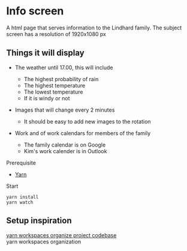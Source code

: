 # Info screen

A html page that serves information to the Lindhard family. 
The subject screen has a resolution of 1920x1080 px
## Things it will display
- The weather until 17.00, this will include
    - The highest probability of rain
    - The highest temperature
    - The lowest temperature
    - If it is windy or not

- Images that will change every 2 minutes
    - It should be easy to add new images to the rotation

- Work and of work calendars for members of the family
    - The family calendar is on Google
    - Kim's work calender is in Outlook

Prerequisite
- [Yarn](https://classic.yarnpkg.com/en/docs/install/#debian-stable)

Start
```shell
yarn install
yarn watch
```
## Setup inspiration

[yarn workspaces organize project codebase](https://www.smashingmagazine.com/2019/07/yarn-workspaces-organize-project-codebase-pro/)  
yarn workspaces organization

